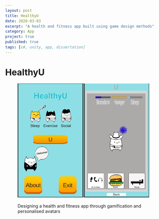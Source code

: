 ```yaml
---
layout: post
title: HealthyU
date: 2020-03-03
excerpt: "A health and fitness app built using game design methods"
category: App
project: true
published: true
tags: [c#, unity, app, dissertation]
---
```


# HealthyU
<figure> 
    <img src="../assets/img/healthyumain.PNG">   

  Designing a health and fitness app through gamification and personalised avatars
 </figure>
    


